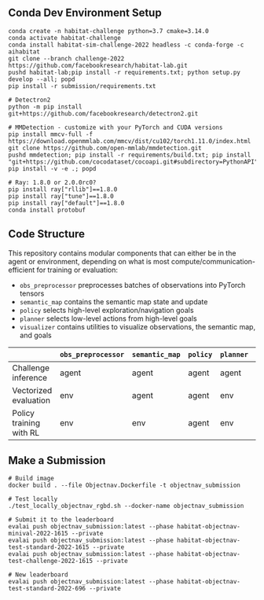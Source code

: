 ## Conda Dev Environment Setup

```
conda create -n habitat-challenge python=3.7 cmake=3.14.0
conda activate habitat-challenge
conda install habitat-sim-challenge-2022 headless -c conda-forge -c aihabitat
git clone --branch challenge-2022 https://github.com/facebookresearch/habitat-lab.git
pushd habitat-lab;pip install -r requirements.txt; python setup.py develop --all; popd
pip install -r submission/requirements.txt

# Detectron2
python -m pip install git+https://github.com/facebookresearch/detectron2.git

# MMDetection - customize with your PyTorch and CUDA versions
pip install mmcv-full -f https://download.openmmlab.com/mmcv/dist/cu102/torch1.11.0/index.html
git clone https://github.com/open-mmlab/mmdetection.git
pushd mmdetection; pip install -r requirements/build.txt; pip install "git+https://github.com/cocodataset/cocoapi.git#subdirectory=PythonAPI"; pip install -v -e .; popd

# Ray: 1.8.0 or 2.0.0rc0?
pip install ray["rllib"]==1.8.0
pip install ray["tune"]==1.8.0
pip install ray["default"]==1.8.0
conda install protobuf
```

## Code Structure

This repository contains modular components that can either be in the agent or environment, depending on what is most compute/communication-efficient for training or evaluation:
* `obs_preprocessor` preprocesses batches of observations into PyTorch tensors
* `semantic_map` contains the semantic map state and update
* `policy` selects high-level exploration/navigation goals
* `planner` selects low-level actions from high-level goals
* `visualizer` contains utilities to visualize observations, the semantic map, and goals

&nbsp;                  | `obs_preprocessor` | `semantic_map` | `policy` | `planner` | `visualizer` | agent entry point                                                                  | env entry point
------------------------|--------------------|----------------|----------|-----------|--------------|------------------------------------------------------------------------------------|----------------
Challenge inference     | agent              | agent          | agent    | agent     | agent        | `agent.py Agent.act()`                                                             | `habitat.core.env Env.step()`
Vectorized evaluation   | env                | agent          | agent    | env       | env          | `agent.py Agent.prepare_planner_inputs()`                                          | `env_wrapper/eval_env_wrapper.py EvalEnvWrapper.plan_and_step()`
Policy training with RL | env                | env            | agent    | env       | env          | `policy/semantic_exploration_policy.py SemanticExplorationPolicyNetwork.forward()` | `env_wrapper/semexp_policy_training_env_wrapper.py SemanticExplorationPolicyTrainingEnvWrapper.step()`

## Make a Submission

```
# Build image
docker build . --file Objectnav.Dockerfile -t objectnav_submission

# Test locally
./test_locally_objectnav_rgbd.sh --docker-name objectnav_submission

# Submit it to the leaderboard
evalai push objectnav_submission:latest --phase habitat-objectnav-minival-2022-1615 --private
evalai push objectnav_submission:latest --phase habitat-objectnav-test-standard-2022-1615 --private
evalai push objectnav_submission:latest --phase habitat-objectnav-test-challenge-2022-1615 --private

# New leaderboard
evalai push objectnav_submission:latest --phase habitat-objectnav-test-standard-2022-696 --private
```
